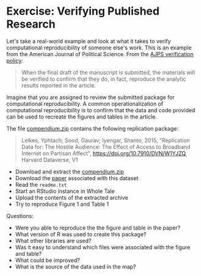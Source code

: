 #  Exercise: Verifying Published Research

Let's take a real-world example and look at what it takes to verify computational reproducibility of someone else's work. This is an example from the American Journal of Political Science. From the [AJPS verification policy](https://ajps.org/ajps-verification-policy/):

> When the final draft of the manuscript is submitted, the materials will be verified to confirm that they do, in fact, reproduce the analytic results reported in the article.

Imagine that you are assigned to review the submitted package for computational reproducibility. A common operationalization of computational reproducibility is to confirm that the data and code provided can be used to recreate the figures and tables in the article.

The file [compendium.zip](https://github.com/craig-willis/uw-escience-tutorial/raw/master/compendium.zip) contains the following replication package:

> Lelkes, Yphtach; Sood, Gaurav; Iyengar, Shanto, 2015, "Replication Data for: The Hostile Audience: The Effect of Access to Broadband Internet on Partisan Affect", https://doi.org/10.7910/DVN/W1YJZQ, Harvard Dataverse, V1

* Download and extract the [compendium.zip](https://github.com/craig-willis/uw-escience-tutorial/raw/master/compendium.zip)
* Download the [paper](https://onlinelibrary.wiley.com/doi/abs/10.1111/ajps.122370) associated with this dataset
* Read the `readme.txt`
* Start an RStudio instance in Whole Tale
* Upload the contents of the extracted archive
* Try to reproduce Figure 1 and Table 1

Questions:
* Were you able to reproduce the the figure and table in the paper?
* What version of R was used to create this package?
* What other libraries are used?
* Was it easy to understand which files were associated with the figure and table?
* What could be improved?
* What is the source of the data used in the map?
